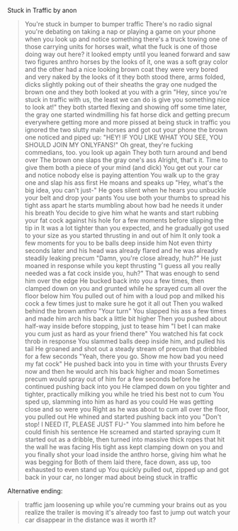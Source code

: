 Stuck in Traffic by anon
>You're stuck in bumper to bumper traffic
>There's no radio signal
>you're debating on taking a nap or playing a game on your phone when you look up and notice something
>there's a truck towing one of those carrying units for horses
>wait, what the fuck is one of those doing way out here?
>it looked empty until you leaned forward and saw two figures
>anthro horses by the looks of it, one was a soft gray color and the other had a nice looking brown coat
>they were very bored and very naked by the looks of it
>they both stood there, arms folded, dicks slightly poking out of their sheaths
>the gray one nudged the brown one and they both looked at you with a grin
>"Hey, since you're stuck in traffic with us, the least we can do is give you something nice to look at!"
>they both started flexing and showing off
>some time later, the gray one started windmilling his fat horse dick and getting precum everywhere
>getting more and more pissed at being stuck in traffic you ignored the two slutty male horses and got out your phone
>the brown one noticed and piped up: "HEY! IF YOU LIKE WHAT YOU SEE, YOU SHOULD JOIN MY ONLYFANS!"
>Oh great, they're fucking commedians, too.
>you look up again
>They both turn around and bend over
>The brown one slaps the gray one's ass 
>Alright, that's it. Time to give them both a piece of your mind (and dick)
>You get out your car and notice nobody else is paying attention
>You walk up to the gray one and slap his ass first
>He moans and speaks up "Hey, what's the big idea, you can't just-"
>He goes silent when he hears you unbuckle your belt and drop your pants
>You use both your thumbs to spread his tight ass apart
>he starts mumbling about how bad he needs it under his breath
>You decide to give him what he wants and start rubbing your fat cock against his hole for a few moments before slipping the tip in
>It was a lot tighter than you expected, and he gradually got used to your size as you started thrusting in and out of him
>It only took a few moments for you to be balls deep inside him
>Not even thirty seconds later and his head was already flared and he was already steadily leaking precum
>"Damn, you're close already, huh?"
>He just moaned in response while you kept thrusting
>"I guess all you really needed was a fat cock inside you, huh?"
>That was enough to send him over the edge
>He bucked back into you a few times, then clamped down on you and grunted while he sprayed cum all over the floor below him
>You pulled out of him with a loud pop and milked his cock a few times just to make sure he got it all out
>Then you walked behind the brown anthro
>"Your turn" 
>You slapped his ass a few times and made him arch his back a little bit higher
>Then you pushed about half-way inside before stopping, just to tease him
>"I bet I can make you cum just as hard as your friend there"
>You watched his fat cock throb in response
>You slammed balls deep inside him, and pulled his tail
>He groaned and shot out a steady stream of precum that dribbled for a few seconds
>"Yeah, there you go. Show me how bad you need my fat cock"
>He pushed back into you in time with your thrusts
>Every now and then he would arch his back higher and moan
>Sometimes precum would spray out of him for a few seconds before he continued pushing back into you
>He clamped down on you tighter and tighter, practically milking you while he tried his best not to cum
>You sped up, slamming into him as hard as you could 
>He was getting close and so were you
>Right as he was about to cum all over the floor, you pulled out
>He whined and started pushing back into you
>"Don't stop! I NEED IT, PLEASE JUST FU-"
>You slammed into him before he could finish his sentence
>He screamed and started spraying cum 
>It started out as a dribble, then turned into massive thick ropes that hit the wall he was facing
>His tight ass kept clamping down on you and you finally shot your load inside the anthro horse, giving him what he was begging for
>Both of them laid there, face down, ass up, too exhausted to even stand up
>You quickly pulled out, zipped up and got back in your car, no longer mad about being stuck in traffic

Alternative ending:
>traffic jam loosening up while you're cumming your brains out
>as you realize the trailer is moving it's already too fast to jump out
>watch your car disappear in the distance
>was it worth it?